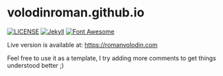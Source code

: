# volodinroman.github.io
[![LICENSE](https://img.shields.io/badge/license-MIT-lightgrey.svg)](https://raw.githubusercontent.com/volodinroman/volodinroman.github.io/master/LICENSE.txt)
[![Jekyll](https://img.shields.io/badge/jekyll-%3E%3D%203.8.2-blue.svg)](https://jekyllrb.com/)
[![Font Awesome](https://img.shields.io/badge/jekyll-%3E%3D%205.1.0-blue.svg)](https://fontawesome.com/)

Live version is available at: https://romanvolodin.com

Feel free to use it as a template, I try adding more comments to get things understood better ;)
